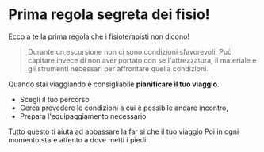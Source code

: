 
# Prima regola segreta dei fisio!

Ecco a te la prima regola che i fisioterapisti non dicono!

> Durante un escursione non ci sono condizioni sfavorevoli. Può capitare invece di non aver portato con se l'attrezzatura,  il materiale e gli strumenti necessari per affrontare quella condizioni.

Quando stai viaggiando è consigliabile **pianificare il tuo viaggio**. 

 - Scegli il tuo percorso 
 - Cerca prevedere le condizioni a cui è possibile andare incontro, 
 - Prepara l'equipaggiamento necessario

Tutto questo ti aiuta ad abbassare la far si che il tuo viaggio 
Poi in ogni momento  stare attento a dove metti i piedi.



<!--stackedit_data:
eyJoaXN0b3J5IjpbMTA3MDkxNDU0NiwxMzEzMTk1NDUwLC00MT
EwMTQxNDAsMTIxMzkyMzM3NCwxNjc4NTEwNDldfQ==
-->